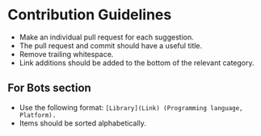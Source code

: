 # Contribution Guidelines

* Make an individual pull request for each suggestion.
* The pull request and commit should have a useful title.
* Remove trailing whitespace.
* Link additions should be added to the bottom of the relevant category.

## For Bots section

* Use the following format: `[Library](Link) (Programming language, Platform).`
* Items should be sorted alphabetically.
